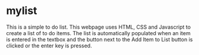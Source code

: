 # mylist
This is a simple to do list.
This webpage uses HTML, CSS and Javascript to create a list of to do items.
The list is automatically populated when an item is entered in the textbox and 
the button next to the Add Item to List button is clicked or the enter key is pressed.
